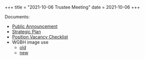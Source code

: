 +++
title = "2021-10-06 Trustee Meeting"
date = 2021-10-06
+++

Documents:

<ul>
<li><a href="../../meeting_announce/20211006.pdf">Public Announcement</a></li>
<li><a href="../../FINAL_Pollard_Memorial_Library_Strategic_Plan_FY22-FY26_09-29-21.pdf">Strategic Plan</a></li>
<li><a href="../../procedures/TRUSTEE-Position_Vacancy_Checklist.docx">Position Vacancy Checklist</a></li>
<li>WGBH image use
<ul>
	<li><a href="../../wgbh/20200512.pdf">old</a></li>
        <li><a href="../../wgbh/202110.pdf">new</a></li>
</ul>
</li>
</ul>
